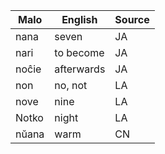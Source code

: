 Malo                    | English          | Source
----------------------- | ---------------- | --------------
nana                    | seven            | JA
nari                    | to become        | JA
noĉie                   | afterwards       | JA
non                     | no, not          | LA
nove                    | nine             | LA
Notko                   | night            | LA
nŭana                   | warm             | CN


